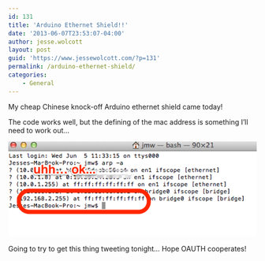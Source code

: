 ```yaml
---
id: 131
title: 'Arduino Ethernet Shield!!'
date: '2013-06-07T23:53:07-04:00'
author: jesse.wolcott
layout: post
guid: 'https://www.jessewolcott.com/?p=131'
permalink: /arduino-ethernet-shield/
categories:
    - General
---
```


My cheap Chinese knock-off Arduino ethernet shield came today!

The code works well, but the defining of the mac address is something I’ll need to work out…

![](/assets/img/2013/06/wpid-Screenshot_6_7_13_7_52_PM.png)

Going to try to get this thing tweeting tonight… Hope OAUTH cooperates!